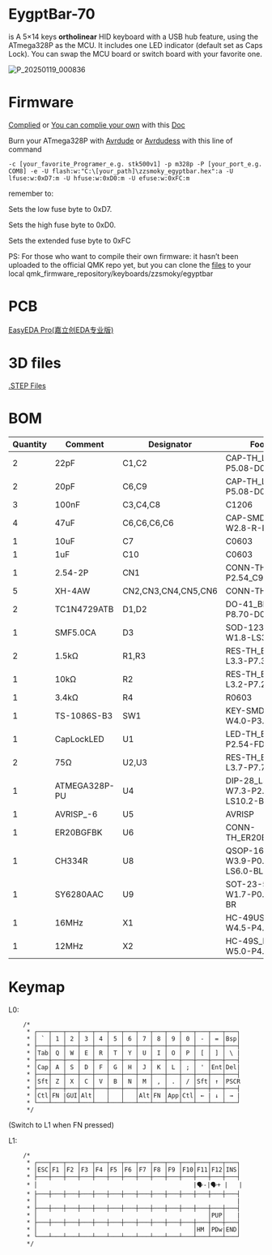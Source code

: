 # EygptBar-70
is A 5×14 keys **ortholinear** HID keyboard with a USB hub feature, using the ATmega328P as the MCU. It includes one LED indicator (default set as Caps Lock). You can swap the MCU board or switch board with your favorite one.

![P_20250119_000836](https://github.com/user-attachments/assets/5616d02a-8f3d-4b46-9daa-9eff89a8c298)


# Firmware
[Complied](https://github.com/zzsmoky/EygptBar-70/blob/f129200ea4578f9158403ffde063f7f00f164ff5/qmk_firmware/zzsmoky_egyptbar.hex)
or
[You can complie your own](qmk_firmware/) with this [Doc](https://docs.qmk.fm/newbs_building_firmware)

Burn your ATmega328P with [Avrdude](https://github.com/avrdudes/avrdude) or [Avrdudess](https://github.com/ZakKemble/AVRDUDESS) with this line of command


```
-c [your_favorite_Programer_e.g. stk500v1] -p m328p -P [your_port_e.g. COM8] -e -U flash:w:"C:\[your_path]\zzsmoky_egyptbar.hex":a -U lfuse:w:0xD7:m -U hfuse:w:0xD0:m -U efuse:w:0xFC:m 

```

remember to:

Sets the low fuse byte to 0xD7.

Sets the high fuse byte to 0xD0.

Sets the extended fuse byte to 0xFC
 
 
 

PS: For those who want to compile their own firmware: it hasn’t been uploaded to the official QMK repo yet, but you can clone the [files](https://github.com/zzsmoky/EygptBar-70/tree/f129200ea4578f9158403ffde063f7f00f164ff5/qmk_firmware) to your local qmk_firmware_repository/keyboards/zzsmoky/egyptbar


# PCB
[EasyEDA Pro(嘉立创EDA专业版)](https://github.com/zzsmoky/EygptBar-70/blob/f129200ea4578f9158403ffde063f7f00f164ff5/PCB/EygptBar-70.epro)

# 3D files
[.STEP Files](https://github.com/zzsmoky/EygptBar-70/blob/f129200ea4578f9158403ffde063f7f00f164ff5/3D_Models.7z)

# BOM
| Quantity | Comment       | Designator          | Footprint                         |
| -------- | ------------- | ------------------- | --------------------------------- |
| 2        | 22pF          | C1,C2               | CAP-TH_L4.8-W3.2-P5.08-D0.5       |
| 2        | 20pF          | C6,C9               | CAP-TH_L4.8-W3.2-P5.08-D0.5       |
| 3        | 100nF         | C3,C4,C8            | C1206                             |
| 4        | 47uF          | C6,C6,C6,C6         | CAP-SMD_L3.5-W2.8-R-RD            |
| 1        | 10uF          | C7                  | C0603                             |
| 1        | 1uF           | C10                 | C0603                             |
| 1        | 2.54-2P       | CN1                 | CONN-TH_2P-P2.54_C9900022459      |
| 5        | XH-4AW        | CN2,CN3,CN4,CN5,CN6 | CONN-TH_XH-4AW                    |
| 2        | TC1N4729ATB   | D1,D2               | DO-41_BD2.4-L4.7-P8.70-D0.9-FD    |
| 1        | SMF5.0CA      | D3                  | SOD-123_L2.7-W1.8-LS3.7-BI        |
| 2        | 1.5kΩ         | R1,R3               | RES-TH_BD1.9-L3.3-P7.30-D0.5      |
| 1        | 10kΩ          | R2                  | RES-TH_BD1.8-L3.2-P7.20-D0.4      |
| 1        | 3.4kΩ         | R4                  | R0603                             |
| 1        | TS-1086S-B3   | SW1                 | KEY-SMD_4P-L6.0-W4.0-P3.40-LS5.6  |
| 1        | CapLockLED    | U1                  | LED-TH_BD3.0-P2.54-FD             |
| 2        | 75Ω           | U2,U3               | RES-TH_BD2.3-L3.7-P7.70-D0.9      |
| 1        | ATMEGA328P-PU | U4                  | DIP-28_L34.6-W7.3-P2.54-LS10.2-BL |
| 1        | AVRISP_-6     | U5                  | AVRISP                            |
| 1        | ER20BGFBK     | U6                  | CONN-TH_ER20BGFBK                 |
| 1        | CH334R        | U8                  | QSOP-16_L4.9-W3.9-P0.635-LS6.0-BL |
| 1        | SY6280AAC     | U9                  | SOT-23-5_L3.0-W1.7-P0.95-LS2.8-BR |
| 1        | 16MHz         | X1                  | HC-49US_L11.5-W4.5-P4.88          |
| 1        | 12MHz         | X2                  | HC-49S_L11.5-W5.0-P4.88           |


# Keymap
L0:
```
    /*
     * ┌───┬───┬───┬───┬───┬───┬───┬───┬───┬───┬───┬───┬───┬───┐
     * │ ` │ 1 │ 2 │ 3 │ 4 │ 5 │ 6 │ 7 │ 8 │ 9 │ 0 │ - │ = │Bsp│
     * ├───┼───┼───┼───┼───┼───┼───┼───┼───┼───┼───┼───┼───┼───┤
     * │Tab│ Q │ W │ E │ R │ T │ Y │ U │ I │ O │ P │ [ │ ] │ \ |
     * ├───┼───┼───┼───┼───┼───┼───┼───┼───┼───┼───┼───┼───┼───┤
     * │Cap│ A │ S │ D │ F │ G │ H │ J │ K │ L │ ; │ ' │Ent│Del|
     * ├───┼───┼───┼───┼───┼───┼───┼───┼───┼───┼───┼───┼───┼───┤
     * │Sft│ Z │ X │ C │ V │ B │ N │ M │ , │ . │ / │Sft│ ↑ │PSCR
     * ├───┼───┼───┼───┼───┼───┼───┼───┼───┼───┼───┼───┼───┼───┤
     * │Ctl│FN |GUI│Alt│   │   │   │Alt│FN │App│Ctl│ ← | ↓ │ → |
     * └───┴───┴───┴───┴───┴───┴───┴───┴───┴───┴───┴───┴───┴───┘
     */
```
(Switch to L1 when FN pressed)

L1:
```
    /*
     * ┌───┬───┬───┬───┬───┬───┬───┬───┬───┬───┬───┬───┬───┬───┐
     * │ESC│F1 │F2 │F3 │F4 │F5 │F6 │F7 │F8 │F9 │F10│F11│F12│INS│
     * ├───┼───┼───┼───┼───┼───┼───┼───┼───┼───┼───┼───┼───┼───┤
     * │                                           |🗣-|🗣+ |   |
     * ├───┼───┼───┼───┼───┼───┼───┼───┼───┼───┼───┼───┼───┼───┤
     * │                                                       |
     * ├───┼───┼───┼───┼───┼───┼───┼───┼───┼───┼───┼───┼───┼───┤
     * │                                               │PUP│   |
     * ├───┼───┼───┼───┼───┼───┼───┼───┼───┼───┼───┼───┼───┼───┤
     * │                                           │HM │PDw|END│
     * └───┴───┴───┴───┴───┴───┴───┴───┴───┴───┴───┴───┴───┴───┘
     */
```
